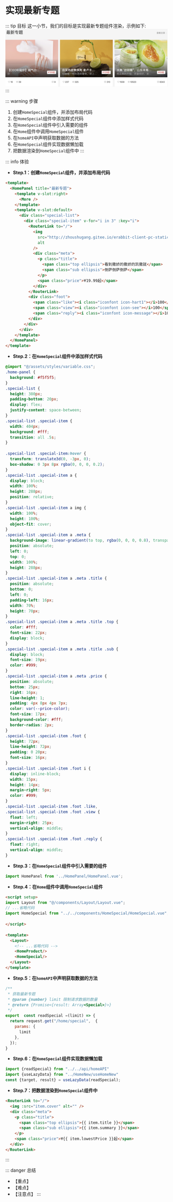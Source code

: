 # 实现最新专题

::: tip 目标
这一小节，我们的目标是实现最新专题组件渲染，示例如下:
![special](./images/112.png)
:::

::: warning 步骤

1. 创建`HomeSpecial`组件，并添加布局代码
2. 在`HomeSpecial`组件中添加样式代码
3. 在`HomeSpecial`组件中引入需要的组件
4. 在`Home`组件中调用`HomeSpecial`组件
5. 在`homeAPI`中声明获取数据的方法
6. 在`HomeSpecial`组件实现数据懒加载
7. 把数据渲染到`HomeSpecial`组件中
:::

::: info 体验

* **Step.1：创建`HomeSpecial`组件，并添加布局代码**

```html
<template>
  <HomePanel title="最新专题">
    <template v-slot:right>
      <More />
    </template>
    <template v-slot:default>
      <div class="special-list">
        <div class="special-item" v-for="i in 3" :key="i">
          <RouterLink to="/">
            <img
              src="http://zhoushugang.gitee.io/erabbit-client-pc-static/uploads/topic_goods_1.jpg"
              alt
            />
            <div class="meta">
              <p class="title">
                <span class="top ellipsis">看到撒娇的撒娇的凯撒就</span>
                <span class="sub ellipsis">倒萨倒萨倒萨</span>
              </p>
              <span class="price">¥19.99起</span>
            </div>
          </RouterLink>
          <div class="foot">
            <span class="like"><i class="iconfont icon-hart1"></i>100</span>
            <span class="view"><i class="iconfont icon-see"></i>100</span>
            <span class="reply"><i class="iconfont icon-message"></i>100</span>
          </div>
        </div>
      </div>
    </template>
  </HomePanel>
</template>
```

* **Step.2：在`HomeSpecial`组件中添加样式代码**

```css
@import "@/assets/styles/variable.css";
.home-panel {
  background: #f5f5f5;
}
.special-list {
  height: 380px;
  padding-bottom: 20px;
  display: flex;
  justify-content: space-between;
}
.special-list .special-item {
  width: 404px;
  background: #fff;
  transition: all .5s;
}

.special-list .special-item:hover {
  transform: translate3d(0, -3px, 0);
  box-shadow: 0 3px 8px rgba(0, 0, 0, 0.2);
}
.special-list .special-item a {
  display: block;
  width: 100%;
  height: 288px;
  position: relative;
}
.special-list .special-item a img {
  width: 100%;
  height: 100%;
  object-fit: cover;
}
.special-list .special-item a .meta {
  background-image: linear-gradient(to top, rgba(0, 0, 0, 0.8), transparent 50%);
  position: absolute;
  left: 0;
  top: 0;
  width: 100%;
  height: 288px;
}
.special-list .special-item a .meta .title {
  position: absolute;
  bottom: 0;
  left: 0;
  padding-left: 16px;
  width: 70%;
  height: 70px;
}
.special-list .special-item a .meta .title .top {
  color: #fff;
  font-size: 22px;
  display: block;
}
.special-list .special-item a .meta .title .sub {
  display: block;
  font-size: 19px;
  color: #999;
}
.special-list .special-item a .meta .price {
  position: absolute;
  bottom: 25px;
  right: 16px;
  line-height: 1;
  padding: 4px 8px 4px 7px;
  color: var(--price-color);
  font-size: 17px;
  background-color: #fff;
  border-radius: 2px;
}
.special-list .special-item .foot {
  height: 72px;
  line-height: 72px;
  padding: 0 20px;
  font-size: 16px;
}
.special-list .special-item .foot i {
  display: inline-block;
  width: 15px;
  height: 14px;
  margin-right: 5px;
  color: #999;
}
.special-list .special-item .foot .like,
.special-list .special-item .foot .view {
  float: left;
  margin-right: 25px;
  vertical-align: middle;
}
.special-list .special-item .foot .reply {
  float: right;
  vertical-align: middle;
}
```

* **Step.3：在`HomeSpecial`组件中引入需要的组件**

```js
import HomePanel from '../HomePanel/HomePanel.vue';
```

* **Step.4：在`Home`组件中调用`HomeSpecial`组件**

```html
<script setup>
import Layout from "@/components/Layout/Layout.vue";
// ...省略代码
import HomeSpecial from "../../components/HomeSpecial/HomeSpecial.vue";

</script>

<template>
  <Layout>
    <!-- ...省略代码 -->
    <HomeProduct/>
    <HomeSpecial/>
  </Layout>
</template>

```

* **Step.5：在`homeAPI`中声明获取数据的方法**

```js
/**
 * 获取最新专题
 * @param {number} limit 限制请求数据的数量
 * @return {Promise<{result: Array<Special>}>}
 */
export  const readSpecial =(limit) => {
  return request.get("/home/special",  {
    params: {
      limit
    },
  });
}
```

* **Step.6：在`HomeSpecial`组件实现数据懒加载**

```js
import {readSpecial} from "../../api/homeAPI"
import {useLazyData} from "../HomeNew/useHomeNew"
const {target, result} = useLazyData(readSpecial);
```

* **Step.7：把数据渲染到`HomeSpecial`组件中**

```html
<RouterLink to="/">
  <img :src="item.cover" alt="" />
  <div class="meta">
    <p class="title">
      <span class="top ellipsis">{{ item.title }}</span>
      <span class="sub ellipsis">{{ item.summary }}</span>
    </p>
    <span class="price">¥{{ item.lowestPrice }}起</span>
  </div>
</RouterLink>
```

:::

::: danger 总结

* 【重点】
* 【难点】
* 【注意点】
:::
